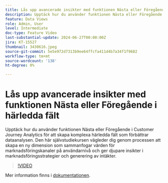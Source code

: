 ```yaml
---
title: Lås upp avancerade insikter med funktionen Nästa eller Föregående i härledda fält
description: Upptäck hur du använder funktionen Nästa eller Föregående i Customer Journey Analytics för att skapa komplexa härledda fält som förbättrar dataanalysen. Den här självstudiekursen vägleder dig genom processen att skapa en ny dimension som sammanfogar värden för marknadsföringskanaler på användarnivå och ger djupare insikter i marknadsföringsstrategier och generering av intäkter.
feature: Data Views
role: Admin, User
level: Intermediate
doc-type: Feature Video
last-substantial-update: 2024-06-27T00:00:00Z
jira: KT-15527
thumbnail: 3430616.jpeg
source-git-commit: 5e5e972d7313b9ee64ffcfa411d4b7a34f1f9682
workflow-type: tm+mt
source-wordcount: '138'
ht-degree: 0%

---
```


# Lås upp avancerade insikter med funktionen Nästa eller Föregående i härledda fält

Upptäck hur du använder funktionen Nästa eller Föregående i Customer Journey Analytics för att skapa komplexa härledda fält som förbättrar dataanalysen. Den här självstudiekursen vägleder dig genom processen att skapa en ny dimension som sammanfogar värden för marknadsföringskanaler på användarnivå och ger djupare insikter i marknadsföringsstrategier och generering av intäkter.

>[!VIDEO](https://video.tv.adobe.com/v/3430616/?learn=on)

Mer information finns i [dokumentationen](https://experienceleague.adobe.com/sv/docs/analytics-platform/using/cja-dataviews/derived-fields).
